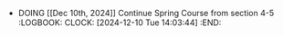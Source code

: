 - DOING [[Dec 10th, 2024]] Continue Spring Course from section 4-5
  :LOGBOOK:
  CLOCK: [2024-12-10 Tue 14:03:44]
  :END:
